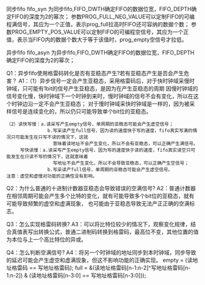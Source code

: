 同步fifo
    fifo_syn 为同步fifo,FIFO_DWTH确定FIFO的数据位宽，FIFO_DEPTH确定FIFO的深度为2的幂次；
    参数PROG_FULL_NEG_VALUE可以定制FIFO的可编程满信号，其应为一个正值，表示prog_full拉高时FIFO还可容纳的数据个数；
    参数PROG_EMPTY_POS_VALUE可以定制FIFO的可编程空信号，其应为一个正值，表示当FIFO内的数据个数大于等于该值时，prog_empty空信号才拉低。

异步fifo
    fifo_asyn 为异步fifo,FIFO_DWTH确定FIFO的数据位宽，FIFO_DEPTH确定FIFO的深度为2的幂次；

Q1：异步fifo使用格雷码转化是否有亚稳态产生?若有亚稳态产生是否会产生危害？
A1：（1）异步信号一定会产生亚稳态，采用格雷码后，对于快时钟域采慢时钟域，只可能有1bit的信号产生亚稳态，是因为在产生亚稳态的周期
    因慢时钟域的信号变化慢，快时钟域下一个时钟到来时，慢时钟域的信号不会有变化，所以在这个时钟边沿一定不会产生亚稳态；
    对于慢时钟域采快时钟域是一样的，因为被采样信号是连续变化的，所以仍只可能导致单个bit位的亚稳态。

    （2）读快写慢：a.读采写产生empty信号，单周期的亚稳态可能会产生虚空信号；
                   b.写采读产生full信号，因为读的速度快于写的速度，fifo真实写满的情况只可能发生在只写不读的情况下，这就
                     意味着读地址不会产生变化，所以不会有亚稳态，可以正确产生满信号。
         写快读慢：a.读采写产生empty信号，因为写的速度快于读的速度，fifo真实读空只可能发生在只读不写的情况下，这就意味着
                     写地址不会产生变化，所以不会导致亚稳态，可以正确产生空信号；
                   b.写采读产full信号，单周期的亚稳态可能会产生虚空信号。
    注意：虚空和虚慢对功能的正确性没有影响。

Q2：为什么普通的十进制计数器亚稳态会导致错误的空满信号?
A2：普通计数器在相邻周期可能会产生多个比特的变化，就有可能导致多个bit位的亚稳态，就有可能导致频繁的虚空和虚满现象，
    也可能由于亚稳态导致无法产正正确的空满标志。

Q3：怎么实现格雷码转换?
A3：可以将比特位较少的情况下，观察变化规律，结合真值表写出转换公式，普通二进制码转换到格雷码，最高位不变，其他位置的值
    为本位与上一个高比特位的异或。

Q4：怎么判断空满信号?
A4：将另一个时钟域的地址同步到本时钟域，同步导致的延迟可能会产生虚空和虚满现象，但这不影响功能的正确实现。
    empty = (读地址格雷码 == 写地址格雷码);
    full  = &(读地址格雷码[n-1:n-2]^写地址格雷码[n-1:n-2]) & (读地址格雷码[n-3:0] == 写地址格雷码[n-3:0]));

